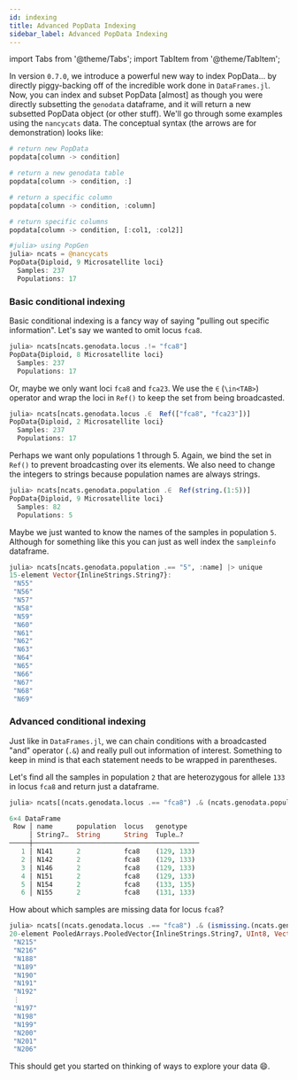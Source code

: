 ```yaml
---
id: indexing
title: Advanced PopData Indexing
sidebar_label: Advanced PopData Indexing
---
```

import Tabs from '@theme/Tabs';
import TabItem from '@theme/TabItem';

In version `0.7.0`, we introduce a powerful new way to index PopData...
by directly piggy-backing off of the incredible work done in `DataFrames.jl`. 
Now, you can index and subset PopData [almost] as though you were directly
subsetting the `genodata` dataframe, and it will return a new subsetted
PopData object (or other stuff). We'll go through some examples using the `nancycats` data.
The conceptual syntax (the arrows are for demonstration) looks like:
```julia
# return new PopData
popdata[column -> condition]

# return a new genodata table
popdata[column -> condition, :]

# return a specific column
popdata[column -> condition, :column]

# return specific columns
popdata[column -> condition, [:col1, :col2]]
```

```julia
#julia> using PopGen
julia> ncats = @nancycats
PopData{Diploid, 9 Microsatellite loci}
  Samples: 237
  Populations: 17
```

### Basic conditional indexing 
Basic conditional indexing is a fancy way of saying "pulling out specific
information". Let's say we wanted to omit locus `fca8`.

```julia
julia> ncats[ncats.genodata.locus .!= "fca8"]
PopData{Diploid, 8 Microsatellite loci}
  Samples: 237
  Populations: 17
```

Or, maybe we only want loci `fca8` and `fca23`. We use the `∈` (`\in<TAB>`) operator and wrap the loci in `Ref()` to keep the set from being broadcasted.

```julia
julia> ncats[ncats.genodata.locus .∈  Ref(["fca8", "fca23"])]
PopData{Diploid, 2 Microsatellite loci}
  Samples: 237
  Populations: 17
```

Perhaps we want only populations 1 through 5. Again, we bind the set in `Ref()` to prevent broadcasting over its elements. We also need to change the integers to strings because population names are always strings.
```julia
julia> ncats[ncats.genodata.population .∈  Ref(string.(1:5))]
PopData{Diploid, 9 Microsatellite loci}
  Samples: 82
  Populations: 5
```

Maybe we just wanted to know the names of the samples in population `5`. Although for something like this you can just as well index the `sampleinfo` dataframe.
```julia
julia> ncats[ncats.genodata.population .== "5", :name] |> unique
15-element Vector{InlineStrings.String7}:
 "N55"
 "N56"
 "N57"
 "N58"
 "N59"
 "N60"
 "N61"
 "N62"
 "N63"
 "N64"
 "N65"
 "N66"
 "N67"
 "N68"
 "N69"
```

### Advanced conditional indexing
Just like in `DataFrames.jl`, we can chain conditions with a broadcasted 
"and" operator (`.&`) and really pull out information of interest. 
Something to keep in mind is that each statement needs to be wrapped in
parentheses.

Let's find all the samples in population `2` that are heterozygous for allele `133` in locus `fca8` and return just a dataframe.
```julia
julia> ncats[(ncats.genodata.locus .== "fca8") .& (ncats.genodata.population .== "2") .& (ishet.(ncats.genodata.genotype, 133)), :]

6×4 DataFrame
 Row │ name      population  locus   genotype   
     │ String7…  String      String  Tuple…?    
─────┼──────────────────────────────────────────
   1 │ N141      2           fca8    (129, 133)
   2 │ N142      2           fca8    (129, 133)
   3 │ N146      2           fca8    (129, 133)
   4 │ N151      2           fca8    (129, 133)
   5 │ N154      2           fca8    (133, 135)
   6 │ N155      2           fca8    (131, 133)
```

How about which samples are missing data for locus `fca8`?
```julia
julia> ncats[(ncats.genodata.locus .== "fca8") .& (ismissing.(ncats.genodata.genotype)), :name]
20-element PooledArrays.PooledVector{InlineStrings.String7, UInt8, Vector{UInt8}}:
 "N215"
 "N216"
 "N188"
 "N189"
 "N190"
 "N191"
 "N192"
 ⋮
 "N197"
 "N198"
 "N199"
 "N200"
 "N201"
 "N206"
```

This should get you started on thinking of ways to explore your data :smile:. 